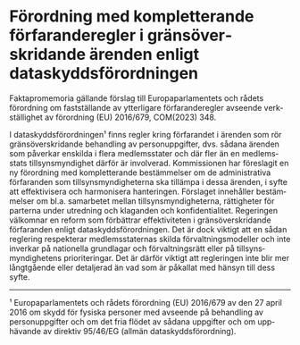 # Förordning med komplet­terande förfarande­regler i gränsöver­skridande ärenden enligt dataskyddsförordningen

Faktapromemoria gällande förslag till Europa­parla­mentets och rådets förordning om fast­ställande av ytter­ligare förfarande­regler avseende verk­ställig­het av förord­ning (EU) 2016/679, COM(2023) 348.

I data­skydds­förord­ningen¹ finns regler kring förfarandet i ärenden som rör gräns­över­skridande behand­ling av person­uppgifter, dvs. sådana ärenden som påverkar enskilda i flera medlems­stater och där fler än en medlems­stats tillsyns­myndig­het därför är involverad. Kom­missionen har före­slagit en ny förord­ning med komplet­terande bestäm­melser om de administ­ra­tiva förfaranden som tillsyns­myndig­heterna ska tillämpa i dessa ärenden, i syfte att effektivi­sera och harmoni­sera hante­ringen. Förslaget inne­håller bestäm­melser om bl.a. sam­arbetet mellan tillsyns­myndig­heterna, rättig­heter för parterna under utred­ning och klaganden och konfi­dentialitet. Regeringen välkomnar en reform som förbättrar effektivit­eten i gräns­överskrid­ande förfaranden enligt data­skydds­förord­ningen. Det är dock viktigt att en sådan reglering respek­terar medlems­staternas skilda förvalt­nings­modeller och inte inverkar på nationella grund­lagar och förvalt­nings­rätt eller på tillsyns­myndig­hetens prioriteringar. Det är därför viktigt att regleringen inte blir mer långt­gående eller detaljerad än vad som är påkallat med hänsyn till dess syfte.

---

¹ Europaparlamentets och rådets förordning (EU) 2016/679 av den 27 april 2016 om skydd för fysiska personer med avseende på behand­ling av person­uppgifter och om det fria flödet av sådana upp­gifter och om upp­hävande av direktiv 95/46/EG (allmän data­skydds­förordning).
